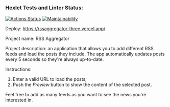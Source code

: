 ### Hexlet Tests and Linter Status:

[![Actions Status](https://github.com/tdd3vlp/frontend-project-11/actions/workflows/hexlet-check.yml/badge.svg)](https://github.com/tdd3vlp/frontend-project-11/actions)
[![Maintainability](https://api.codeclimate.com/v1/badges/9f0c5840ba3f9d6fde5f/maintainability)](https://codeclimate.com/github/tdd3vlp/frontend-project-11/maintainability)

Deploy:
https://rssaggregator-three.vercel.app/

Project name: RSS Aggregator

Project description: an application that allows you to add different RSS feeds and load the posts they include.
The app automatically updates posts every 5 seconds so they're always up-to-date.

Instructions:

1. Enter a valid URL to load the posts;
2. Push the _Preview_ button to show the content of the selected post.

Feel free to add as many feeds as you want to see the news you're interested in.
